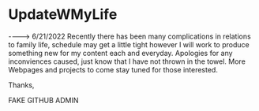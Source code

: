 # UpdateWMyLife


----> 6/21/2022
Recently there has been many complications in relations to family life, schedule may get a little tight however I will work to produce something new for my content each and everyday. Apologies for any inconviences caused, just know that I have not thrown in the towel. More Webpages and projects to come stay tuned 
for those interested.




Thanks,

FAKE GITHUB ADMIN
